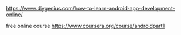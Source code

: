 https://www.diygenius.com/how-to-learn-android-app-development-online/

free online course
https://www.coursera.org/course/androidpart1


